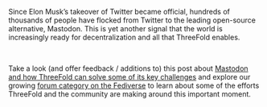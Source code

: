 Since Elon Musk’s takeover of Twitter became official, hundreds of thousands of people have flocked from Twitter to the leading open-source alternative, Mastodon. This is yet another signal that the world is increasingly ready for decentralization and all that ThreeFold enables.

<br/>

Take a look (and offer feedback / additions to) this post about [Mastodon and how ThreeFold can solve some of its key challenges](https://forum.threefold.io/t/mastodon-threefold-101-what-is-mastodon-and-how-can-threefold-support/3494) and explore our growing [forum category on the Fediverse](https://forum.threefold.io/c/threefold-grid-utilization/fediverse/113) to learn about some of the efforts ThreeFold and the community are making around this important moment.